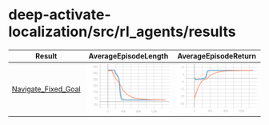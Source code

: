 # deep-activate-localization/src/rl_agents/results


| Result     | AverageEpisodeLength      | AverageEpisodeReturn      |
|------------|------------|-------------| 
|[Navigate_Fixed_Goal](2021-04-29_21-07-57)|![Metrics_AverageEpisodeLength](2021-04-29_21-07-57/images/Metrics_AverageEpisodeLength.svg)|![Metrics_AverageReturn](2021-04-29_21-07-57/images/Metrics_AverageReturn.svg)|
